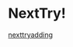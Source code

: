 # NextTry!
[nexttryadding](https://user-images.githubusercontent.com/85360923/174417752-8ca5815e-7d30-4923-bae5-fcfa0e5632b3.gif)
